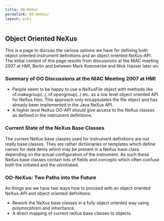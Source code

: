 ```yaml
---
title: OO-NeXus
permalink: OO-NeXus/
layout: wiki
---
```


Object Oriented NeXus
---------------------

This is a page to discuss the various options we have for defining both
object oriented instrument definitions and an object oriented NeXus-API.
The initial content of this page results from discussions at the NIAC
meeting 2007 at HMI, Berlin and between Mark Koennecke and Nick Hauser
later on.

### Summary of OO Discussions at the NIAC Meeting 2007 at HMI

-   People seem to be happy to use a NeXusFile object with methods like
    nf.makegroup(..), nf.opengroup(..) etc. as a low level object
    oriented API for NeXus files. This approach only encapsulates the
    file object and has already been implemented in the Java NeXus API.
-   A higher level NeXus OO-API should give access to the NeXus classes
    as defined in the instrument definitions.

### Current State of the NeXus Base Classes

The current NeXus base classes used for instrument definitions are not
really base classes. They are rather dictionaries or templates which
define names for data items which may be present in a NeXus base class
depending on the actual configuration of the instrument. As such these
NeXus base classes contain lots of fields and concepts which often
confuse both the initiated and the uninitiated.

### OO-NeXus: Two Paths into the Future

As things are we have two ways how to proceed with an object oriented
NeXus-API and object oriented definitions:

-   Rework the NeXus base classes in a fully object oriented way using
    polymorphism and inheritance.
-   A direct mapping of current neXus base classes to objects.

